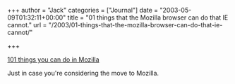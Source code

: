 +++
author = "Jack"
categories = ["Journal"]
date = "2003-05-09T01:32:11+00:00"
title = "01 things that the Mozilla browser can do that IE cannot."
url = "/2003/01-things-that-the-mozilla-browser-can-do-that-ie-cannot/"

+++

[101 things you can do in Mozilla][1]

Just in case you're considering the move to Mozilla.

 [1]: http://www.xulplanet.com/ndeakin/arts/reasons.html